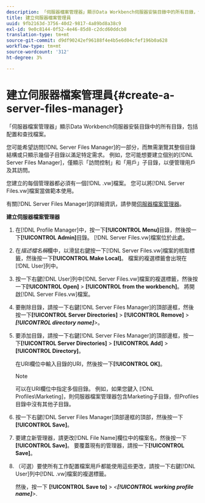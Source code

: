 ```yaml
---
description: 「伺服器檔案管理器」顯示Data Workbench伺服器安裝目錄中的所有目錄，包括配置和查找檔案。
title: 建立伺服器檔案管理員
uuid: 9fb2163d-3756-40d2-9817-4a89bd8a38c9
exl-id: 9e0c8144-0f52-4e46-85d8-c2dcd60ddcb8
translation-type: tm+mt
source-git-commit: d9df90242ef96188f4e4b5e6d04cfef196b0a628
workflow-type: tm+mt
source-wordcount: '312'
ht-degree: 3%

---
```


# 建立伺服器檔案管理員{#create-a-server-files-manager}

「伺服器檔案管理器」顯示Data Workbench伺服器安裝目錄中的所有目錄，包括配置和查找檔案。

您可能希望訪問[!DNL Server Files Manager]的一部分，而無需瀏覽其整個目錄結構或只顯示幾個子目錄以滿足特定需求。 例如，您可能想要建立個別的[!DNL Server Files Manager]，僅顯示「訪問控制」和「用戶」子目錄，以便管理用戶及其訪問。

您建立的每個管理器都必須有一個[!DNL .vw]檔案。 您可以將[!DNL Server Files.vw]檔案當做範本使用。

有關[!DNL Server Files Manager]的詳細資訊，請參閱[伺服器檔案管理器](../../../../home/c-get-started/c-admin-intrf/c-svr-files-mgr.md#concept-73a0808487c8424285ae7302f53bc5f4)。

**建立伺服器檔案管理器**

1. 在[!DNL Profile Manager]中，按一下&#x200B;**[!UICONTROL Menu]**&#x200B;目錄，然後按一下&#x200B;**[!UICONTROL Admin]**&#x200B;目錄。 [!DNL Server Files.vw]檔案位於此處。
1. 在&#x200B;*描述檔名稱*&#x200B;欄中，以滑鼠右鍵按一下[!DNL Server Files.vw]檔案的核取標籤，然後按一下&#x200B;**[!UICONTROL Make Local]**。 檔案的複選標籤會出現在[!DNL User]列中。
1. 按一下右鍵[!DNL User]列中[!DNL Server Files.vw]檔案的複選標籤，然後按一下&#x200B;**[!UICONTROL Open]** > **[!UICONTROL from the workbench]**。 將開啟[!DNL Server Files.vw]檔案。
1. 要刪除目錄，請按一下右鍵[!DNL Server Files Manager]的頂部邊框，然後按一下&#x200B;**[!UICONTROL Server Directories]** > **[!UICONTROL Remove]** > ***[!UICONTROL directory name]**>*。
1. 要添加目錄，請按一下右鍵[!DNL Server Files Manager]的頂部邊框，按一下&#x200B;**[!UICONTROL Server Directories]** > **[!UICONTROL Add]** > **[!UICONTROL Directory]**。

   在URI欄位中輸入目錄的URI，然後按一下&#x200B;**[!UICONTROL OK]**。

   >[!NOTE]
   >
   >可以在URI欄位中指定多個目錄。 例如，如果您鍵入 [!DNL Profiles\Marketing\]，則伺服器檔案管理器包含Marketing子目錄，但Profiles目錄中沒有其他子目錄。

1. 按一下右鍵[!DNL Server Files Manager]頂部邊框的頂部，然後按一下&#x200B;**[!UICONTROL Save]**。
1. 要建立新管理器，請更改[!DNL File Name]欄位中的檔案名，然後按一下&#x200B;**[!UICONTROL Save]**。 要覆蓋現有的管理器，請按一下&#x200B;**[!UICONTROL Save]**。
1. （可選）要使所有工作配置檔案用戶都能使用這些更改，請按一下右鍵[!DNL User]列中[!DNL .vw]檔案的複選標籤。

   然後，按一下 **[!UICONTROL Save to]** > *&lt;**[!UICONTROL working profile name]**>*.
